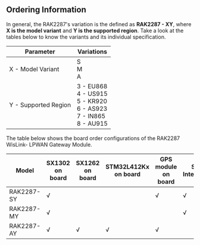 ## Ordering Information

In general, the RAK2287's variation is the defined as **RAK2287 - XY**, where **X is the model variant** and **Y is the supported region**. Take a look at the tables below to know the variants and its individual specification.


|Parameter|                  Variations               |
|---------|---------------------------------|
|   X - Model Variant     |              S<br>M<br>A        |
|   Y - Supported Region     |3 - EU868<br>4 - US915<br>5 - KR920<br>6 - AS923<br>7 - IN865<br>8 - AU915      |

The table below shows the board order configurations of the RAK2287 WisLink- LPWAN Gateway Module.

| Model | SX1302 on board | SX1262 on board | STM32L412Kx on board | GPS module on board | SPI Interface | USB Interface | 
| ---- | ---- | ---- | ---- | ---- | ---- | ---- | 
| RAK2287-SY | √ |  |  | √ | √ |  |  
| RAK2287-MY | √ |  |  |  | √ |  |  
| RAK2287-AY | √ | √ | √ | √ |  | √ | 



